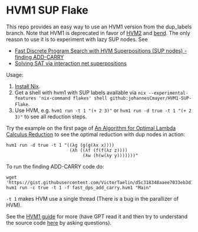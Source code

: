 # HVM1 SUP Flake
This repo provides an easy way to use an HVM1 version from the dup_labels branch. Note that HVM1 is deprecated in favor of [HVM2](https://github.com/HigherOrderCO/HVM/tree/main) and [bend](https://github.com/HigherOrderCO/Bend). The only reason to use it is to experiment with lazy SUP nodes. See 
- [Fast Discrete Program Search with HVM Superpositions (SUP nodes) - finding ADD-CARRY](https://gist.github.com/VictorTaelin/d5c318348aaee7033eb3d18b0b0ace34)
- [Solving SAT via interaction net superpositions](https://gist.github.com/VictorTaelin/9061306220929f04e7e6980f23ade615)

Usage:
1. [Install Nix](https://nixos.org/download/).
2. Get a shell with hvm1 with SUP labels available via `nix --experimental-features 'nix-command flakes' shell github:johannesCmayer/HVM1-SUP-Flake`.
3. Use HVM, e.g. `hvm1 run -t 1 "(+ 2 3)"` or `hvm1 run -d true -t 1 "(+ 2 3)"` to see all reduction steps.

Try the example on the first page of [An Algorithm for Optimal Lambda Calculus Reduction](https://dl.acm.org/doi/10.1145/96709.96711) to see the optimal reduction with dup nodes in action:
```
hvm1 run -d true -t 1 "((λg (g(g(λx x))))
                        (λh ((λf (f(f(λz z))))
                             (λw (h(w(λy y)))))))"
```

To run the finding ADD-CARRY code do:
```shell
wget 'https://gist.githubusercontent.com/VictorTaelin/d5c318348aaee7033eb3d18b0b0ace34/raw/5055c1e17c54675d32a35245892a234333f8f194/fast_dps_add_carry.hvm1'
hvm1 run -c true -t 1 -f fast_dps_add_carry.hvm1 "Main"
```

`-t 1` makes HVM use a single thread (There is a bug in the parallizer of HVM).

See the [HVM1 guide](https://github.com/HigherOrderCO/HVM1/blob/dup_labels/guide/HOW.md) for more (have GPT read it and then try to understand the source code [here](https://gist.github.com/VictorTaelin/d5c318348aaee7033eb3d18b0b0ace34) by asking questions).
